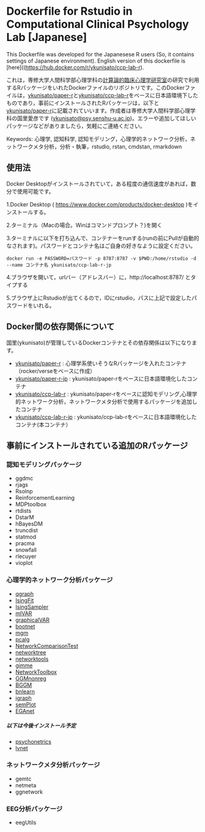 # Dockerfile for Rstudio in Computational Clinical Psychology Lab [Japanese]

This Dockerfile was developed for the Japanesese R users (So, it contains settings of Japanese environment). English version of this dockerfile is [here]((https://hub.docker.com/r/ykunisato/ccp-lab-r).

これは，専修大学人間科学部心理学科の[計算論的臨床心理学研究室](https://kunisatolab.github.io/main/index.html)の研究で利用するRパッケージをいれたDockerファイルのリポジトリです。このDockerファイルは，[ykunisato/paper-r](https://hub.docker.com/r/ykunisato/paper-r)と[ykunisato/ccp-lab-r](https://hub.docker.com/r/ykunisato/ccp-lab-r)をベースに日本語環境下したものであり，事前にインストールされたRパッケージは，以下と[ykunisato/paper-r](https://hub.docker.com/r/ykunisato/paper-r)に記載されていいます。作成者は専修大学人間科学部心理学科の国里愛彦です (ykunisato@psy.senshu-u.ac.jp)。エラーや追加してほしいパッケージなどがありましたら，気軽にご連絡ください。

Keywords: 心理学, 認知科学, 認知モデリング，心理学的ネットワーク分析，ネットワークメタ分析，分析・執筆，rstudio, rstan, cmdstan, rmarkdown

## 使用法

Docker Desktopがインストールされていて，ある程度の通信速度があれば，数分で使用可能です。

1.Docker Desktop ( https://www.docker.com/products/docker-desktop )をインストールする。

2.ターミナル（Macの場合。Winはコマンドプロンプト？)を開く

3.ターミナルに以下を打ち込んで、コンテナーをrunする(runの前にPullが自動的なされます)。パスワードとコンテナ名はご自身の好きなように設定ください。

```
docker run -e PASSWORD=パスワード -p 8787:8787 -v $PWD:/home/rstudio -d --name コンテナ名 ykunisato/ccp-lab-r-jp
```

4.ブラウザを開いて，urlバー（アドレスバー）に，http://localhost:8787/ とタイプする

5.ブラウザ上にRstudioが出てくるので，IDにrstudio，パスに上記で設定したパスワードをいれる。

## Docker間の依存関係について

国里(ykunisato)が管理しているDockerコンテナとその依存関係は以下になります。

- [ykunisato/paper-r](https://hub.docker.com/r/ykunisato/paper-r) : 心理学系使いそうなRパッケージを入れたコンテナ（rocker/verseをベースに作成）
- [ykunisato/paper-r-jp](https://hub.docker.com/r/ykunisato/paper-r-jp) : ykunisato/paper-rをベースに日本語環境化したコンテナ
- [ykunisato/ccp-lab-r](https://hub.docker.com/r/ykunisato/ccp-lab-r) : ykunisato/paper-rをベースに認知モデリング,心理学的ネットワーク分析，ネットワークメタ分析で使用するパッケージを追加したコンテナ
- [ykunisato/ccp-lab-r-jp](https://hub.docker.com/r/ykunisato/ccp-lab-rjp) : ykunisato/ccp-lab-rをベースに日本語環境化したコンテナ(本コンテナ）

## 事前にインストールされている追加のRパッケージ
### 認知モデリングパッケージ

- ggdmc
- rjags
- Rsolnp
- ReinforcementLearning
- MDPtoolbox
- rtdists
- DstarM
- hBayesDM
- truncdist
- statmod
- pracma
- snowfall
- rlecuyer
- vioplot

### 心理学的ネットワーク分析パッケージ

- [qgraph](https://cran.r-project.org/web/packages/qgraph/index.html)
- [IsingFit](https://cran.r-project.org/web/packages/IsingFit/index.html)
- [IsingSampler](https://cran.r-project.org/web/packages/IsingSampler/index.html)
- [mlVAR](https://cran.r-project.org/web/packages/mlVAR/index.html)
- [graphicalVAR](https://cran.r-project.org/web/packages/graphicalVAR/index.html)
- [bootnet](https://cran.r-project.org/web/packages/bootnet/index.html)
- [mgm](https://cran.r-project.org/web/packages/mgm/index.html)
- [pcalg](https://cran.r-project.org/web/packages/pcalg/index.html)
- [NetworkComparisonTest](https://cran.r-project.org/web/packages/NetworkComparisonTest/index.html)
- [networktree](https://cran.r-project.org/web/packages/networktree/index.html)
- [networktools](https://cran.r-project.org/web/packages/networktools/index.html)
- [gimme](https://cran.r-project.org/web/packages/gimme/index.html)
- [NetworkToolbox](https://cran.r-project.org/web/packages/NetworkToolbox/index.html)
- [GGMnonreg](https://github.com/donaldRwilliams/GGMnonreg)
- [BGGM](https://github.com/donaldRwilliams/BGGM)
- [bnlearn](https://cran.r-project.org/web/packages/bnlearn/index.html)
- [igraph](https://cran.r-project.org/web/packages/igraph/index.html)
- [semPlot](https://cran.r-project.org/web/packages/semPlot/index.html)
- [EGAnet](https://cran.r-project.org/web/packages/EGAnet/index.html)

##### 以下は今後インストール予定
- [psychonetrics](https://github.com/SachaEpskamp/psychonetrics)
- [lvnet](https://cran.r-project.org/web/packages/lvnet/index.html)

### ネットワークメタ分析パッケージ

- gemtc
- netmeta
- ggnetwork

### EEG分析パッケージ

- eegUtils
